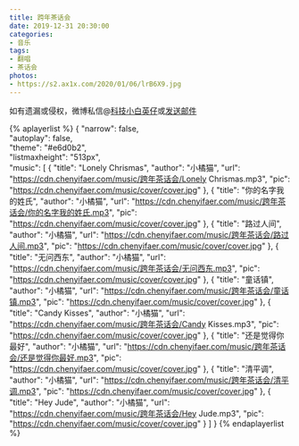 ```yaml
---
title: 跨年茶话会
date: 2019-12-31 20:30:00
categories:
- 音乐
tags:
- 翻唱
- 茶话会
photos: 
- https://s2.ax1x.com/2020/01/06/lrB6X9.jpg
---
```


如有遗漏或侵权，微博私信@<a href="https://weibo.com/kjxbyz" target="_blank">科技小白英仔</a>或<a href="mailto:me@chenyifaer.com" target="_blank">发送邮件</a>

<!--more-->

{% aplayerlist %}
{
    "narrow": false,                          
    "autoplay": false,                         
    "theme": "#e6d0b2",	  
    "listmaxheight": "513px",                    
    "music": [
        {
            "title": "Lonely Chrismas",
            "author": "小橘猫",
            "url": "https://cdn.chenyifaer.com/music/跨年茶话会/Lonely Chrismas.mp3",
            "pic": "https://cdn.chenyifaer.com/music/cover/cover.jpg"
        },
        {
            "title": "你的名字我的姓氏",
            "author": "小橘猫",
            "url": "https://cdn.chenyifaer.com/music/跨年茶话会/你的名字我的姓氏.mp3",
            "pic": "https://cdn.chenyifaer.com/music/cover/cover.jpg"
        },
        {
            "title": "路过人间",
            "author": "小橘猫",
            "url": "https://cdn.chenyifaer.com/music/跨年茶话会/路过人间.mp3",
            "pic": "https://cdn.chenyifaer.com/music/cover/cover.jpg"
        },
        {
            "title": "无问西东",
            "author": "小橘猫",
            "url": "https://cdn.chenyifaer.com/music/跨年茶话会/无问西东.mp3",
            "pic": "https://cdn.chenyifaer.com/music/cover/cover.jpg"
        },
        {
            "title": "童话镇",
            "author": "小橘猫",
            "url": "https://cdn.chenyifaer.com/music/跨年茶话会/童话镇.mp3",
            "pic": "https://cdn.chenyifaer.com/music/cover/cover.jpg"
        },
        {
            "title": "Candy Kisses",
            "author": "小橘猫",
            "url": "https://cdn.chenyifaer.com/music/跨年茶话会/Candy Kisses.mp3",
            "pic": "https://cdn.chenyifaer.com/music/cover/cover.jpg"
        },
        {
            "title": "还是觉得你最好",
            "author": "小橘猫",
            "url": "https://cdn.chenyifaer.com/music/跨年茶话会/还是觉得你最好.mp3",
            "pic": "https://cdn.chenyifaer.com/music/cover/cover.jpg"
        },
        {
            "title": "清平调",
            "author": "小橘猫",
            "url": "https://cdn.chenyifaer.com/music/跨年茶话会/清平调.mp3",
            "pic": "https://cdn.chenyifaer.com/music/cover/cover.jpg"
        },
        {
            "title": "Hey Jude",
            "author": "小橘猫",
            "url": "https://cdn.chenyifaer.com/music/跨年茶话会/Hey Jude.mp3",
            "pic": "https://cdn.chenyifaer.com/music/cover/cover.jpg"
        }
    ]
}
{% endaplayerlist %}
